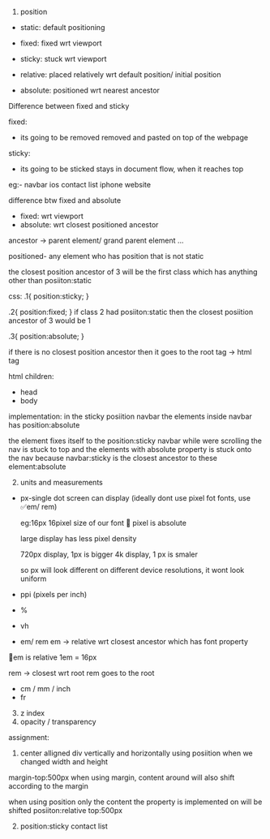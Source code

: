 1. position
 - static: default positioning
 - fixed: fixed wrt viewport
 - sticky: stuck wrt viewport 
 - relative: placed relatively wrt default position/ initial position
 
 - absolute: positioned wrt nearest ancestor 

Difference between fixed and sticky 

fixed:
- its going to be removed
 removed and pasted on top of the webpage 

sticky:
- its going to be sticked
stays in document flow, when it reaches top 

eg:- navbar
     ios contact list 
     iphone website 


difference btw fixed and absolute

- fixed: wrt viewport 
- absolute: wrt closest positioned ancestor 

ancestor -> parent element/ grand parent element ...

positioned- any element who has position that is not static 

<div class="1">
<div class="2">

  <div class="3">
  </div>
  the closest position ancestor of 3 will be the first class which has anything other than posiiton:static 

</div>
</div>

css:
.1{
    position:sticky;
}

.2{
    position:fixed;
}
if class 2 had posiiton:static 
then the closest posiition ancestor of 3 would be 1

.3{
    position:absolute;
}

if there is no closest position ancestor 
then it goes to the root tag -> html tag 

html children:
- head
- body 

implementation:
in the sticky posiition navbar 
the elements inside navbar has position:absolute 

the element fixes itself to the 
position:sticky navbar 
while were scrolling the nav is stuck to top and the elements with absolute property is stuck onto the nav 
because navbar:sticky is the closest 
ancestor to these element:absolute 

2. units and measurements
- px-single dot screen can display
(ideally dont use pixel fot fonts, use 
✅em/ rem)

  eg:16px
  16pixel size of our font
  🏁 pixel is absolute

  large display has less pixel density 

  720px display, 1px is bigger 
  4k display, 1 px is smaler 

  so px will look different on different device resolutions, 
  it wont look uniform

- ppi (pixels per inch)
- % 
- vh 
- em/ rem 
em -> relative wrt closest ancestor which has font property 

🤍em is relative
1em = 16px

rem -> closest wrt root 
rem goes to the root 

- cm / mm / inch
- fr

3. z index
4. opacity / transparency 


assignment:
1. center alligned div 
vertically and horizontally using posiition when we changed width and height

margin-top:500px
when using margin, content around will also shift according to the margin 

when using position only the content the property is implemented on will be shifted 
posiiton:relative
top:500px

2. position:sticky contact list 
